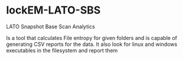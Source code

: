 # lockEM-LATO-SBS
LATO Snapshot Base Scan Analytics

Is a tool that calculates File entropy for given folders and is capable of generating CSV reports for the data.
It also look for linux and windows executables in the filesystem and report them
